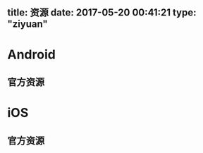 title: 资源
date: 2017-05-20 00:41:21
type: "ziyuan"
---
# Android #
## 官方资源 ##




# iOS #
## 官方资源 ##



